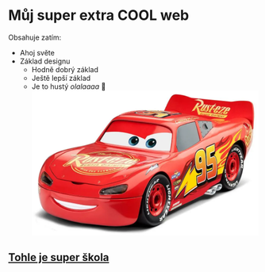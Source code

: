 # Můj super extra COOL web
Obsahuje zatím:
* Ahoj světe
* Základ designu
  * Hodně dobrý základ
  * Ještě lepší základ
  * Je to hustý 
*olalaaaa*
:camel: 
![Besk](images/blesk.webp)
## [Tohle je super škola](https://pslib.cz)

